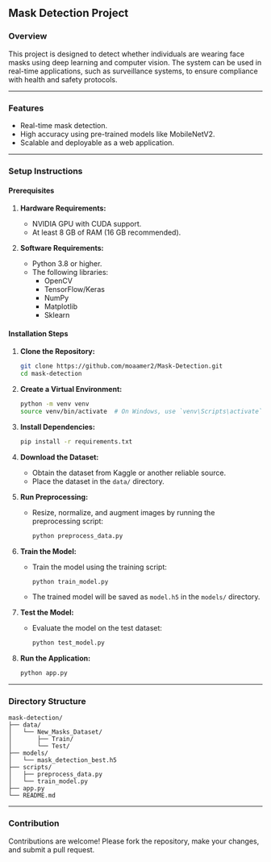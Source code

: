 ## Mask Detection Project

### Overview
This project is designed to detect whether individuals are wearing face masks using deep learning and computer vision. The system can be used in real-time applications, such as surveillance systems, to ensure compliance with health and safety protocols.

---

### Features
- Real-time mask detection.
- High accuracy using pre-trained models like MobileNetV2.
- Scalable and deployable as a web application.

---

### Setup Instructions

#### Prerequisites

1. **Hardware Requirements:**
   - NVIDIA GPU with CUDA support.
   - At least 8 GB of RAM (16 GB recommended).

2. **Software Requirements:**
   - Python 3.8 or higher.
   - The following libraries:
     - OpenCV
     - TensorFlow/Keras
     - NumPy
     - Matplotlib
     - Sklearn

#### Installation Steps

1. **Clone the Repository:**
   ```bash
   git clone https://github.com/moaamer2/Mask-Detection.git
   cd mask-detection
   ```

2. **Create a Virtual Environment:**
   ```bash
   python -m venv venv
   source venv/bin/activate  # On Windows, use `venv\Scripts\activate`
   ```

3. **Install Dependencies:**
   ```bash
   pip install -r requirements.txt
   ```

4. **Download the Dataset:**
   - Obtain the dataset from Kaggle or another reliable source.
   - Place the dataset in the `data/` directory.

5. **Run Preprocessing:**
   - Resize, normalize, and augment images by running the preprocessing script:
     ```bash
     python preprocess_data.py
     ```

6. **Train the Model:**
   - Train the model using the training script:
     ```bash
     python train_model.py
     ```
   - The trained model will be saved as `model.h5` in the `models/` directory.

7. **Test the Model:**
   - Evaluate the model on the test dataset:
     ```bash
     python test_model.py
     ```

8. **Run the Application:**
   ```bash
   python app.py
   ```

---

### Directory Structure

```plaintext
mask-detection/
├── data/
│   └── New_Masks_Dataset/
│       ├── Train/
│       └── Test/
├── models/
│   └── mask_detection_best.h5
├── scripts/
│   ├── preprocess_data.py
│   └── train_model.py
├── app.py
└── README.md
```

---

### Contribution
Contributions are welcome! Please fork the repository, make your changes, and submit a pull request.

